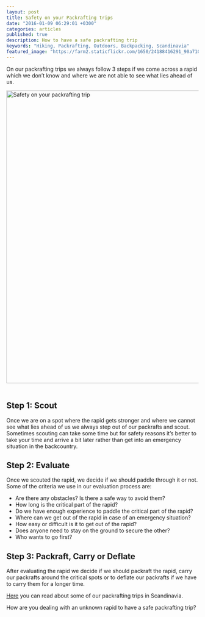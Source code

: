 ```yaml
---
layout: post
title: Safety on your Packrafting trips
date: "2016-01-09 06:29:01 +0300"
categories: articles
published: true
description: How to have a safe packrafting trip
keywords: "Hiking, Packrafting, Outdoors, Backpacking, Scandinavia"
featured_image: "https://farm2.staticflickr.com/1650/24188416291_90a7103ccd_b.jpg"
---
```


On our packrafting trips we always follow 3 steps if we come across a rapid which we don’t know and where we are not able to see what lies ahead of us.

<a data-flickr-embed="true"  href="https://www.flickr.com/photos/90204224@N07/24188416291/in/dateposted-public/" title="Safety on your packrafting trip"><img src="https://farm2.staticflickr.com/1650/24188416291_90a7103ccd_b.jpg" width="1024" height="768" alt="Safety on your packrafting trip"></a><script async src="//embedr.flickr.com/assets/client-code.js" charset="utf-8"></script>
 
## Step 1: Scout
Once we are on a spot where the rapid gets stronger and where we cannot see what lies ahead of us we always step out of our packrafts and scout. Sometimes scouting can take some time but for safety reasons it’s better to take your time and arrive a bit later rather than get into an emergency situation in the backcountry.  

## Step 2: Evaluate
Once we scouted the rapid, we decide if we should paddle through it or not. Some of the criteria we use in our evaluation process are:
   
* Are there any obstacles? Is there a safe way to avoid them?
* How long is the critical part of the rapid?
* Do we have enough experience to paddle the critical part of the rapid?
* Where can we get out of the rapid in case of an emergency situation?
* How easy or difficult is it to get out of the rapid?
* Does anyone need to stay on the ground to secure the other?
* Who wants to go first? 
	  
## Step 3: Packraft, Carry or Deflate
After evaluating the rapid we decide if we should packraft the rapid, carry our packrafts around the critical spots or to deflate our packrafts if we have to carry them for a longer time. 

[Here][1] you can read about some of our packrafting trips in Scandinavia. 

How are you dealing with an unknown rapid to have a safe packrafting trip?

[1]:	http://www.hikeventures.com/Best-places-to-visit-in-scandinavia-hiking-backpacking-packrafting/ "5 best places to packraft in Scandinavia"
